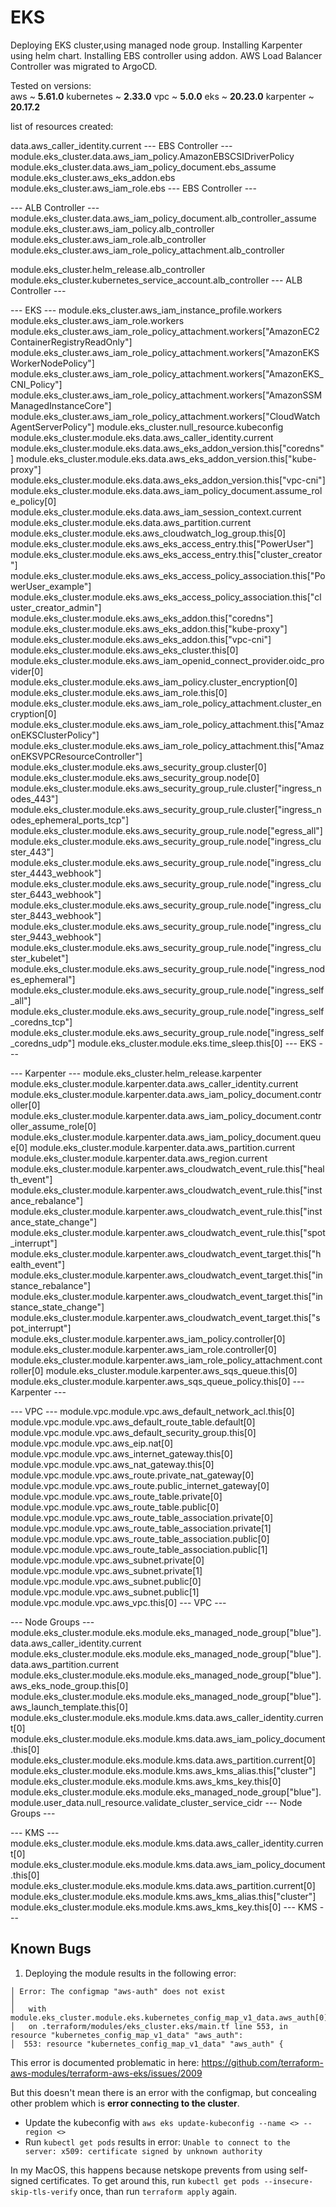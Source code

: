 # EKS
Deploying EKS cluster,using managed node group.
Installing Karpenter using helm chart.
Installing EBS controller using addon.
AWS Load Balancer Controller was migrated to ArgoCD.

Tested on versions:  
aws ~ **5.61.0**
kubernetes ~ **2.33.0**
vpc ~ **5.0.0**
eks ~ **20.23.0**
karpenter ~ **20.17.2**
  
list of resources created:

data.aws_caller_identity.current
--- EBS Controller ---
module.eks_cluster.data.aws_iam_policy.AmazonEBSCSIDriverPolicy
module.eks_cluster.data.aws_iam_policy_document.ebs_assume
module.eks_cluster.aws_eks_addon.ebs
module.eks_cluster.aws_iam_role.ebs
--- EBS Controller ---

--- ALB Controller ---
module.eks_cluster.data.aws_iam_policy_document.alb_controller_assume
module.eks_cluster.aws_iam_policy.alb_controller
module.eks_cluster.aws_iam_role.alb_controller
module.eks_cluster.aws_iam_role_policy_attachment.alb_controller

module.eks_cluster.helm_release.alb_controller
module.eks_cluster.kubernetes_service_account.alb_controller
--- ALB Controller ---
  
--- EKS ---
module.eks_cluster.aws_iam_instance_profile.workers
module.eks_cluster.aws_iam_role.workers
module.eks_cluster.aws_iam_role_policy_attachment.workers["AmazonEC2ContainerRegistryReadOnly"]
module.eks_cluster.aws_iam_role_policy_attachment.workers["AmazonEKSWorkerNodePolicy"]
module.eks_cluster.aws_iam_role_policy_attachment.workers["AmazonEKS_CNI_Policy"]
module.eks_cluster.aws_iam_role_policy_attachment.workers["AmazonSSMManagedInstanceCore"]
module.eks_cluster.aws_iam_role_policy_attachment.workers["CloudWatchAgentServerPolicy"]
module.eks_cluster.null_resource.kubeconfig
module.eks_cluster.module.eks.data.aws_caller_identity.current
module.eks_cluster.module.eks.data.aws_eks_addon_version.this["coredns"]
module.eks_cluster.module.eks.data.aws_eks_addon_version.this["kube-proxy"]
module.eks_cluster.module.eks.data.aws_eks_addon_version.this["vpc-cni"]
module.eks_cluster.module.eks.data.aws_iam_policy_document.assume_role_policy[0]
module.eks_cluster.module.eks.data.aws_iam_session_context.current
module.eks_cluster.module.eks.data.aws_partition.current
module.eks_cluster.module.eks.aws_cloudwatch_log_group.this[0]
module.eks_cluster.module.eks.aws_eks_access_entry.this["PowerUser"]
module.eks_cluster.module.eks.aws_eks_access_entry.this["cluster_creator"]
module.eks_cluster.module.eks.aws_eks_access_policy_association.this["PowerUser_example"]
module.eks_cluster.module.eks.aws_eks_access_policy_association.this["cluster_creator_admin"]
module.eks_cluster.module.eks.aws_eks_addon.this["coredns"]
module.eks_cluster.module.eks.aws_eks_addon.this["kube-proxy"]
module.eks_cluster.module.eks.aws_eks_addon.this["vpc-cni"]
module.eks_cluster.module.eks.aws_eks_cluster.this[0]
module.eks_cluster.module.eks.aws_iam_openid_connect_provider.oidc_provider[0]
module.eks_cluster.module.eks.aws_iam_policy.cluster_encryption[0]
module.eks_cluster.module.eks.aws_iam_role.this[0]
module.eks_cluster.module.eks.aws_iam_role_policy_attachment.cluster_encryption[0]
module.eks_cluster.module.eks.aws_iam_role_policy_attachment.this["AmazonEKSClusterPolicy"]
module.eks_cluster.module.eks.aws_iam_role_policy_attachment.this["AmazonEKSVPCResourceController"]
module.eks_cluster.module.eks.aws_security_group.cluster[0]
module.eks_cluster.module.eks.aws_security_group.node[0]
module.eks_cluster.module.eks.aws_security_group_rule.cluster["ingress_nodes_443"]
module.eks_cluster.module.eks.aws_security_group_rule.cluster["ingress_nodes_ephemeral_ports_tcp"]
module.eks_cluster.module.eks.aws_security_group_rule.node["egress_all"]
module.eks_cluster.module.eks.aws_security_group_rule.node["ingress_cluster_443"]
module.eks_cluster.module.eks.aws_security_group_rule.node["ingress_cluster_4443_webhook"]
module.eks_cluster.module.eks.aws_security_group_rule.node["ingress_cluster_6443_webhook"]
module.eks_cluster.module.eks.aws_security_group_rule.node["ingress_cluster_8443_webhook"]
module.eks_cluster.module.eks.aws_security_group_rule.node["ingress_cluster_9443_webhook"]
module.eks_cluster.module.eks.aws_security_group_rule.node["ingress_cluster_kubelet"]
module.eks_cluster.module.eks.aws_security_group_rule.node["ingress_nodes_ephemeral"]
module.eks_cluster.module.eks.aws_security_group_rule.node["ingress_self_all"]
module.eks_cluster.module.eks.aws_security_group_rule.node["ingress_self_coredns_tcp"]
module.eks_cluster.module.eks.aws_security_group_rule.node["ingress_self_coredns_udp"]
module.eks_cluster.module.eks.time_sleep.this[0]
--- EKS ---  

--- Karpenter ---
module.eks_cluster.helm_release.karpenter
module.eks_cluster.module.karpenter.data.aws_caller_identity.current
module.eks_cluster.module.karpenter.data.aws_iam_policy_document.controller[0]
module.eks_cluster.module.karpenter.data.aws_iam_policy_document.controller_assume_role[0]
module.eks_cluster.module.karpenter.data.aws_iam_policy_document.queue[0]
module.eks_cluster.module.karpenter.data.aws_partition.current
module.eks_cluster.module.karpenter.data.aws_region.current
module.eks_cluster.module.karpenter.aws_cloudwatch_event_rule.this["health_event"]
module.eks_cluster.module.karpenter.aws_cloudwatch_event_rule.this["instance_rebalance"]
module.eks_cluster.module.karpenter.aws_cloudwatch_event_rule.this["instance_state_change"]
module.eks_cluster.module.karpenter.aws_cloudwatch_event_rule.this["spot_interrupt"]
module.eks_cluster.module.karpenter.aws_cloudwatch_event_target.this["health_event"]
module.eks_cluster.module.karpenter.aws_cloudwatch_event_target.this["instance_rebalance"]
module.eks_cluster.module.karpenter.aws_cloudwatch_event_target.this["instance_state_change"]
module.eks_cluster.module.karpenter.aws_cloudwatch_event_target.this["spot_interrupt"]
module.eks_cluster.module.karpenter.aws_iam_policy.controller[0]
module.eks_cluster.module.karpenter.aws_iam_role.controller[0]
module.eks_cluster.module.karpenter.aws_iam_role_policy_attachment.controller[0]
module.eks_cluster.module.karpenter.aws_sqs_queue.this[0]
module.eks_cluster.module.karpenter.aws_sqs_queue_policy.this[0]
--- Karpenter ---

--- VPC ---
module.vpc.module.vpc.aws_default_network_acl.this[0]
module.vpc.module.vpc.aws_default_route_table.default[0]
module.vpc.module.vpc.aws_default_security_group.this[0]
module.vpc.module.vpc.aws_eip.nat[0]
module.vpc.module.vpc.aws_internet_gateway.this[0]
module.vpc.module.vpc.aws_nat_gateway.this[0]
module.vpc.module.vpc.aws_route.private_nat_gateway[0]
module.vpc.module.vpc.aws_route.public_internet_gateway[0]
module.vpc.module.vpc.aws_route_table.private[0]
module.vpc.module.vpc.aws_route_table.public[0]
module.vpc.module.vpc.aws_route_table_association.private[0]
module.vpc.module.vpc.aws_route_table_association.private[1]
module.vpc.module.vpc.aws_route_table_association.public[0]
module.vpc.module.vpc.aws_route_table_association.public[1]
module.vpc.module.vpc.aws_subnet.private[0]
module.vpc.module.vpc.aws_subnet.private[1]
module.vpc.module.vpc.aws_subnet.public[0]
module.vpc.module.vpc.aws_subnet.public[1]
module.vpc.module.vpc.aws_vpc.this[0]
--- VPC ---  

--- Node Groups ---  
module.eks_cluster.module.eks.module.eks_managed_node_group["blue"].data.aws_caller_identity.current
module.eks_cluster.module.eks.module.eks_managed_node_group["blue"].data.aws_partition.current
module.eks_cluster.module.eks.module.eks_managed_node_group["blue"].aws_eks_node_group.this[0]
module.eks_cluster.module.eks.module.eks_managed_node_group["blue"].aws_launch_template.this[0]
module.eks_cluster.module.eks.module.kms.data.aws_caller_identity.current[0]
module.eks_cluster.module.eks.module.kms.data.aws_iam_policy_document.this[0]
module.eks_cluster.module.eks.module.kms.data.aws_partition.current[0]
module.eks_cluster.module.eks.module.kms.aws_kms_alias.this["cluster"]
module.eks_cluster.module.eks.module.kms.aws_kms_key.this[0]
module.eks_cluster.module.eks.module.eks_managed_node_group["blue"].module.user_data.null_resource.validate_cluster_service_cidr
--- Node Groups ---  

--- KMS ---  
module.eks_cluster.module.eks.module.kms.data.aws_caller_identity.current[0]
module.eks_cluster.module.eks.module.kms.data.aws_iam_policy_document.this[0]
module.eks_cluster.module.eks.module.kms.data.aws_partition.current[0]
module.eks_cluster.module.eks.module.kms.aws_kms_alias.this["cluster"]
module.eks_cluster.module.eks.module.kms.aws_kms_key.this[0]
--- KMS ---  

## Known Bugs
1. Deploying the module results in the following error:
```
│ Error: The configmap "aws-auth" does not exist
│ 
│   with module.eks_cluster.module.eks.kubernetes_config_map_v1_data.aws_auth[0],
│   on .terraform/modules/eks_cluster.eks/main.tf line 553, in resource "kubernetes_config_map_v1_data" "aws_auth":
│  553: resource "kubernetes_config_map_v1_data" "aws_auth" {
```

This error is documented problematic in here: https://github.com/terraform-aws-modules/terraform-aws-eks/issues/2009

But this doesn't mean there is an error with the configmap, but concealing other problem which is **error connecting to the cluster**.

* Update the kubeconfig with ```aws eks update-kubeconfig --name <> --region <>```
* Run ```kubectl get pods``` results in error: ```Unable to connect to the server: x509: certificate signed by unknown authority```

In my MacOS, this happens because netskope prevents from using self-signed certificates.
To get around this, run ```kubectl get pods --insecure-skip-tls-verify``` once, than run ```terraform apply``` again.



